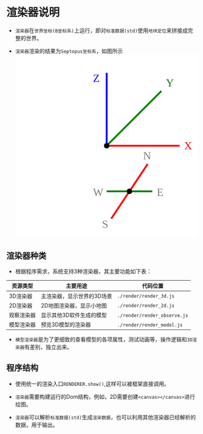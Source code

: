 # 渲染器说明

* `渲染器`在`世界坐标(B坐标系)`上运行，即对`标准数据(std)`使用`地块定位`来拼接成完整的世界。

* `渲染器`渲染的结果为`Septopus坐标系`，如图所示
![Septopus坐标系](../images/ax.septopus.svg)

## 渲染器种类

* 根据程序需求，系统支持3种渲染器，其主要功能如下表：

|  资源类型   | 主要用途  | 代码位置  |
|  ----  | ----  | ----  |
|  3D渲染器  | 主渲染器，显示世界的3D场景  | `./render/render_3d.js`  |
|  2D渲染器 | 2D地图渲染器，显示小地图  | `./render/render_2d.js`  |
|  观察渲染器  | 显示其他3D软件生成的模型  | `./render/render_observe.js`  |
|  模型渲染器  | 预览3D模型的渲染器  | `./render/render_model.js`  |

* `模型渲染器`是为了更细致的查看模型的各项属性，测试动画等，操作逻辑和`3D渲染器`有差别，独立出来。

## 程序结构

* 使用统一的渲染入口`RENDERER.show()`,这样可以被框架直接调用。

* `渲染器`需要构建运行的Dom结构，例如，2D需要创建`<canvas></canvas>`进行绘图。

* `渲染器`可以解析`标准数据(std)`生成`渲染数据`，也可以利用其他渲染器已经解析的数据，用于输出。